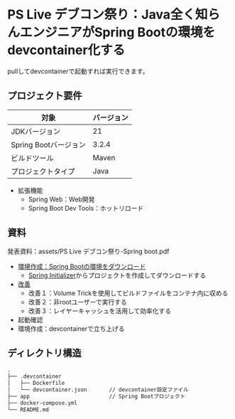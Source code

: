 # PS Live デブコン祭り：Java全く知らんエンジニアがSpring Bootの環境をdevcontainer化する

pullしてdevcontainerで起動すれば実行できます。

## プロジェクト要件

| 対象                  | バージョン |
| --------------------- | ---------- |
| JDKバージョン         | 21         |
| Spring Bootバージョン | 3.2.4      |
| ビルドツール          | Maven      |
| プロジェクトタイプ    | Java       |

- 拡張機能
  - Spring Web：Web開発
  - Spring Boot Dev Tools：ホットリロード

## 資料

発表資料：assets/PS Live デブコン祭り-Spring boot.pdf

- [環境作成：Spring Bootの環境をダウンロード](https://gist.github.com/Ryunosuke-Tanaka-sti/ecdd0b12a239111c8de96372a64d8947)
  - [Spring Initializer](https://start.spring.io/)からプロジェクトを作成してダウンロードする
- [改善](https://gist.github.com/Ryunosuke-Tanaka-sti/4e1fd8447d2d8daadea215113899084b)
  - 改善１：Volume Trickを使用してビルドファイルをコンテナ内に収める
  - 改善２：非rootユーザーで実行する
  - 改善３：レイヤーキャッシュを活用して効率化する
- 起動確認
- 環境作成：devcontainerで立ち上げる

## ディレクトリ構造

```txt
.
├── .devcontainer
│   ├── Dockerfile
│   └── devcontainer.json       // devcontainer設定ファイル
├── app                         // Spring Bootプロジェクト
├── docker-compose.yml
└── README.md
```
